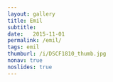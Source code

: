 ```yaml
---
layout: gallery
title: Emil
subtitle: 
date:   2015-11-01
permalink: /emil/
tags: emil
thumburl: /i/DSCF1810_thumb.jpg
nonav: true
noslides: true
---
```

